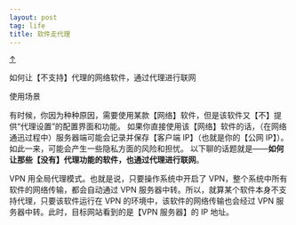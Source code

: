```yaml
---
layout: post
tag: life
title: 软件走代理
---
```


<a class="top-link hide" href="#" id="js-top">↑</a>

如何让【不支持】代理的网络软件，通过代理进行联网

使用场景

有时候，你因为种种原因，需要使用某款【网络】软件，但是该软件又【不】提供“代理设置”的配置界面和功能。
如果你直接使用该【网络】软件的话，（在网络通迅过程中）服务器端可能会记录并保存【客户端 IP】（也就是你的【公网 IP】）。如此一来，可能会产生一些隐私方面的风险和担忧。
以下聊的话题就是——**如何让那些【没有】代理功能的软件，也通过代理进行联网**。

VPN 用全局代理模式。也就是说，只要操作系统中开启了 VPN，整个系统中所有软件的网络传输，都会自动通过 VPN 服务器中转。所以，就算某个软件本身不支持代理，只要该软件运行在 VPN 的环境中，该软件的网络传输也会经过 VPN 服务器中转。此时，目标网站看到的是【VPN 服务器】的 IP 地址。
